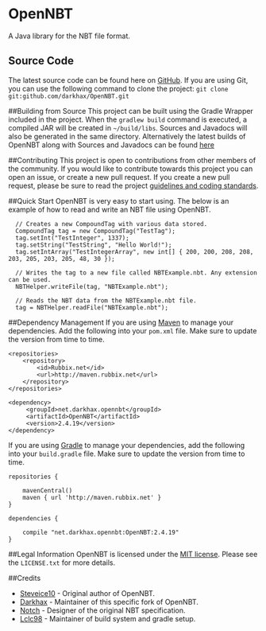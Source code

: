 # OpenNBT
A Java library for the NBT file format. 

## Source Code
The latest source code can be found here on [GitHub](https://github.com/darkhax/OpenNBT). If you are using Git, you can use the following command to clone the project: `git clone git:github.com/darkhax/OpenNBT.git`

##Building from Source
This project can be built using the Gradle Wrapper included in the project. When the `gradlew build` command is executed, a compiled JAR will be created in `~/build/libs`. Sources and Javadocs will also be generated in the same directory. Alternatively the latest builds of OpenNBT along with Sources and Javadocs can be found [here](http://maven.rubbix.net/net/darkhax/opennbt/OpenNBT)

##Contributing
This project is open to contributions from other members of the community. If you would like to contribute towards this project you can open an issue, or create a new pull request. If you create a new pull request, please be sure to read the project [guidelines and coding standards](https://github.com/darkhax/OpenNBT/blob/master/CONTRIBUTING.md).

##Quick Start
OpenNBT is very easy to start using. The below is an example of how to read and write an NBT file using OpenNBT.
```
  // Creates a new CompoundTag with various data stored.
  CompoundTag tag = new CompoundTag("TestTag");
  tag.setInt("TestInteger", 1337);
  tag.setString("TestString", "Hello World!");
  tag.setIntArray("TestIntegerArray", new int[] { 200, 200, 208, 208, 203, 205, 203, 205, 48, 30 });
  
  // Writes the tag to a new file called NBTExample.nbt. Any extension can be used. 
  NBTHelper.writeFile(tag, "NBTExample.nbt");
  
  // Reads the NBT data from the NBTExample.nbt file.
  tag = NBTHelper.readFile("NBTExample.nbt");
```

##Dependency Management
If you are using [Maven](https://maven.apache.org/download.cgi) to manage your dependencies. Add the following into your `pom.xml` file. Make sure to update the version from time to time. 
```
<repositories>
    <repository>
        <id>Rubbix.net</id>
        <url>http://maven.rubbix.net</url>
    </repository>
</repositories>

<dependency>
     <groupId>net.darkhax.opennbt</groupId>
     <artifactId>OpenNBT</artifactId>
     <version>2.4.19</version>
</dependency>
```

If you are using [Gradle](https://gradle.org) to manage your dependencies, add the following into your `build.gradle` file. Make sure to update the version from time to time.
```
repositories {

    mavenCentral()
    maven { url 'http://maven.rubbix.net' }
}

dependencies {

    compile "net.darkhax.opennbt:OpenNBT:2.4.19"
}
```

##Legal Information
OpenNBT is licensed under the [MIT license](https://opensource.org/licenses/mit-license.html). Please see the `LICENSE.txt` for more details. 

##Credits
* [Steveice10](https://github.com/Steveice10) - Original author of OpenNBT.
* [Darkhax](https://github.com/darkhax) - Maintainer of this specific fork of OpenNBT.
* [Notch](http://notch.net) - Designer of the original NBT specification.
* [Lclc98](https://github.com/lclc98) - Maintainer of build system and gradle setup. 

